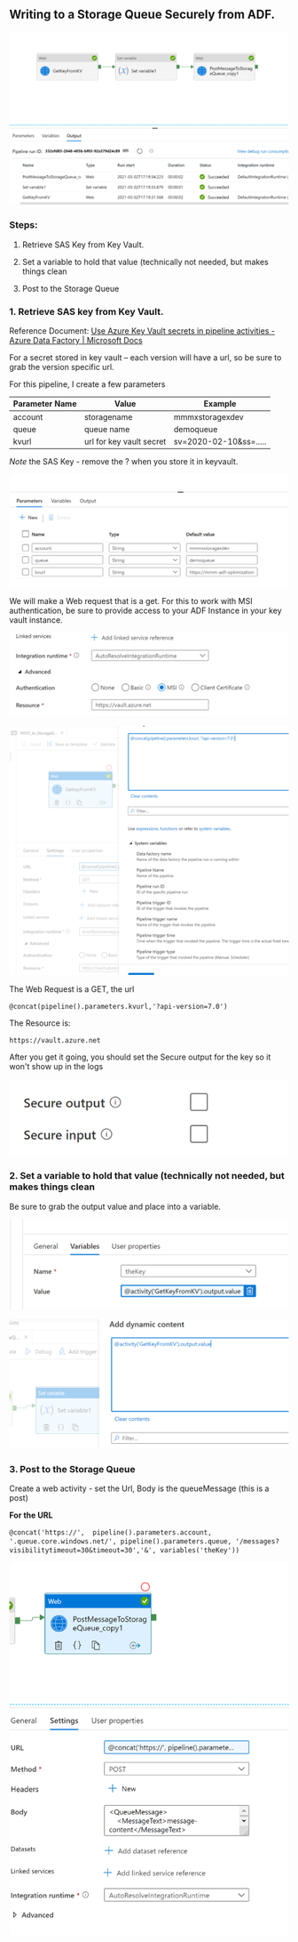 ## Writing to a Storage Queue Securely from ADF.

![Graphical user interface, text Description automatically generated](media/f81ce843cdc964346339fa713b0db139.png)

### Steps:

1.  Retrieve SAS Key from Key Vault.

2.  Set a variable to hold that value (technically not needed, but makes things
    clean

3.  Post to the Storage Queue


### 1. Retrieve SAS key from Key Vault.

Reference Document: [Use Azure Key Vault secrets in pipeline activities - Azure
Data Factory \| Microsoft
Docs](https://docs.microsoft.com/en-us/azure/data-factory/how-to-use-azure-key-vault-secrets-pipeline-activities)

For a secret stored in key vault – each version will have a url, so be sure to
grab the version specific url.

For this pipeline, I create a few parameters


|Parameter Name | Value| Example |
------ | ------ | ------ 
|account   | storagename  | mmmxstoragexdev |
|queue | queue name| demoqueue|
|kvurl | url for key vault secret| sv=2020-02-10&ss=.....|

*Note* the SAS Key - remove the ? when you store it in keyvault.

![Graphical user interface, table Description automatically generated](media/09e3e75c4244c5e74ff39f9fe4684614.png)

We will make a Web request that is a get. For this to work with MSI
authentication, be sure to provide access to your ADF Instance in your key vault
instance.

![Graphical user interface, text, application, email Description automatically generated](media/13c258acff40bca82a605754037a383d.png)

![Graphical user interface, application Description automatically generated](media/9dcea0a4cc3687f638788de9534adf41.png)

The Web Request is a GET, the url 

```
@concat(pipeline().parameters.kvurl,'?api-version=7.0')
```
The Resource is:
```
https://vault.azure.net
```

After you get it going, you should set the Secure output for the key so it won't show up in the logs

![](media/SecureInputOutput.PNG)

### 2.  Set a variable to hold that value (technically not needed, but makes things clean

Be sure to grab the output value and place into a variable.

![Graphical user interface, text, application Description automatically generated](media/f18427421bd98d7e551f553a779f50f9.png)

![Graphical user interface, application Description automatically generated](media/b9ec104398bd44e2a142c23ecb48215f.png)

### 3.  Post to the Storage Queue

Create a web activity  - set the Url, Body is the queueMessage (this is a post)

**For the URL**
```
@concat('https://',  pipeline().parameters.account, '.queue.core.windows.net/', pipeline().parameters.queue, '/messages?visibilitytimeout=30&timeout=30','&', variables('theKey'))
```


![Graphical user interface, text, application Description automatically generated](media/afc5cc7d0b99603c9a94e678e90b0fa9.png)
